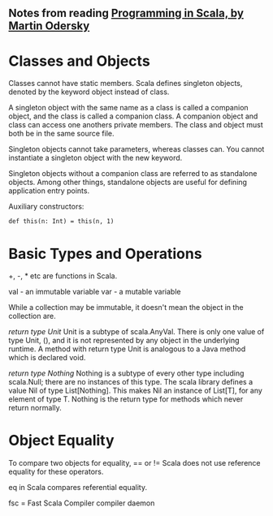 Notes from reading [Programming in Scala, by Martin Odersky](http://www.artima.com/pins1ed/)
----

Classes and Objects
====

Classes cannot have static members. Scala defines singleton objects, denoted by the keyword object instead of class.

A singleton object with the same name as a class is called a companion object, and the class is called a companion class. A companion object and class can access one anothers private members. The class and object must both be in the same source file.

Singleton objects cannot take parameters, whereas classes can. You cannot instantiate a singleton object with the new keyword.

Singleton objects without a companion class are referred to as standalone objects. Among other things, standalone objects are useful for defining application entry points.

Auxiliary constructors:
```
def this(n: Int) = this(n, 1)
```

Basic Types and Operations
=====

+, -, * etc are functions in Scala.

val - an immutable variable
var - a mutable variable

While a collection may be immutable, it doesn't mean the object in the collection are.

*return type Unit*
Unit is a subtype of scala.AnyVal. There is only one value of type Unit, (), and it is not represented by any object in the underlying runtime. A method with return type Unit is analogous to a Java method which is declared void.

*return type Nothing*
Nothing is a subtype of every other type including scala.Null; there are no instances of this type. The scala library defines a value Nil of type List[Nothing]. This makes Nil an instance of List[T], for any element of type T.
Nothing is the return type for methods which never return normally.

Object Equality
=====

To compare two objects for equality,  == or !=
Scala does not use reference equality for these operators.

eq in Scala compares referential equality.

fsc = Fast Scala Compiler
compiler daemon
